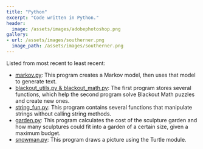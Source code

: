 ```yaml
---
title: "Python"
excerpt: "Code written in Python."
header:
  image: /assets/images/adobephotoshop.png
gallery:
- url: /assets/images/southerner.png
  image_path: /assets/images/southerner.png
---
```


Listed from most recent to least recent:
<ul>
    <li> <a href="https://drive.google.com/drive/folders/1z83Eh2ZsteUxMki8jwKl2b7Pks7VYB57?usp=sharing">markov.py</a>: This program creates a Markov model, then uses that model to generate text. </li>
    <li> <a href="https://drive.google.com/drive/folders/1aVRSoONht0ZrbfhFQd_yjfFKWXBXFTpb?usp=sharing">blackout_utils.py & blackout_math.py</a>: The  first program stores several functions, which help the second program solve Blackout Math puzzles and create new ones. </li>
    <li> <a href="https://drive.google.com/drive/folders/15DXK0M0JIG0svkYs8qDWI1M4uT6oCfu1?usp=sharing">string_fun.py</a>: This program contains several functions that manipulate strings without calling string methods.</li>
    <li> <a href="https://drive.google.com/drive/folders/1sCyEW7wI1p5YbAnQjsdq1m5ifJYaV_V_?usp=sharing">garden.py</a>: This program calculates the cost of the sculpture garden and how many sculptures could fit into a garden of a certain size, given a maximum budget.</li>
    <li> <a href="https://drive.google.com/drive/folders/1DcXu3sSTfG1WX8oddIkZicDzAakGRM0a?usp=sharing">snowman.py</a>: This program draws a picture using the Turtle module.</li>
</ul>